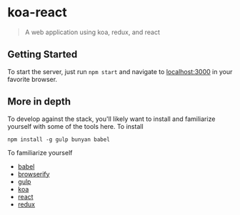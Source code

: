 # koa-react
> A web application using koa, redux, and react

## Getting Started

To start the server, just run `npm start` and navigate to [localhost:3000](http://localhost:3000) in your favorite browser.

## More in depth

To develop against the stack, you'll likely want to install and familiarize yourself with some of the tools here.  To install

    npm install -g gulp bunyan babel

To familiarize yourself
  - [babel](https://babeljs.io/)
  - [browserify](http://browserify.org/)
  - [gulp](https://gulpjs.com)
  - [koa](koajs.com)
  - [react](https://facebook.github.io/react/)
  - [redux](https://redux.js.org)
